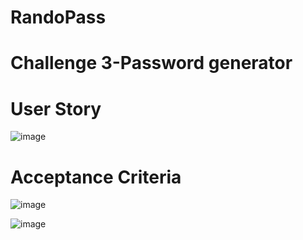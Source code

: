# RandoPass

# Challenge 3-Password generator

# User Story
![image](https://user-images.githubusercontent.com/115849626/202934611-4180b724-14ed-4995-b757-b72aa53c565a.png)

# Acceptance Criteria
![image](https://user-images.githubusercontent.com/115849626/202934606-b42cf3b5-c642-4cb7-91a9-9f05f3519edf.png)












![image](https://user-images.githubusercontent.com/115849626/202934433-ea289df6-0c37-4906-95b4-7bfb6fab8b95.png)
